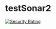 # testSonar2
[![Security Rating](https://sonarcloud.io/api/project_badges/measure?project=Agarrow24_testSonar2&metric=security_rating)](https://sonarcloud.io/summary/new_code?id=Agarrow24_testSonar2)
